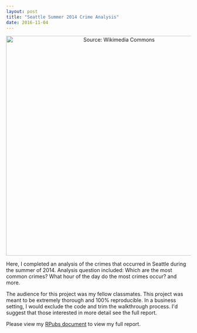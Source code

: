 ```yaml
---
layout: post
title: "Seattle Summer 2014 Crime Analysis"
date: 2016-11-04
---
```

<center><img src="https://upload.wikimedia.org/wikipedia/commons/c/cc/Police_Line_Crime_Scene_2498847226.jpg" alt="Source: Wikimedia Commons" width="600px" />
</center>
  
Here, I completed an analysis of the crimes that occurred in Seattle during the
summer of 2014. Analysis question included: Which are the most common crimes? What hour of
the day do the most crimes occur? and more.  

The audience for this project was my fellow classmates. This project was meant to be 
extremely thorough and 100% reproducible. In a business setting, I would exclude the code
and trim the walkthrough process. I'd suggest that those interested in more detail see the 
full report.

  
Please view my [RPubs document](http://rpubs.com/kafay/Seattle-summer-crime-data-2014-analysis)
to view my full report. 


